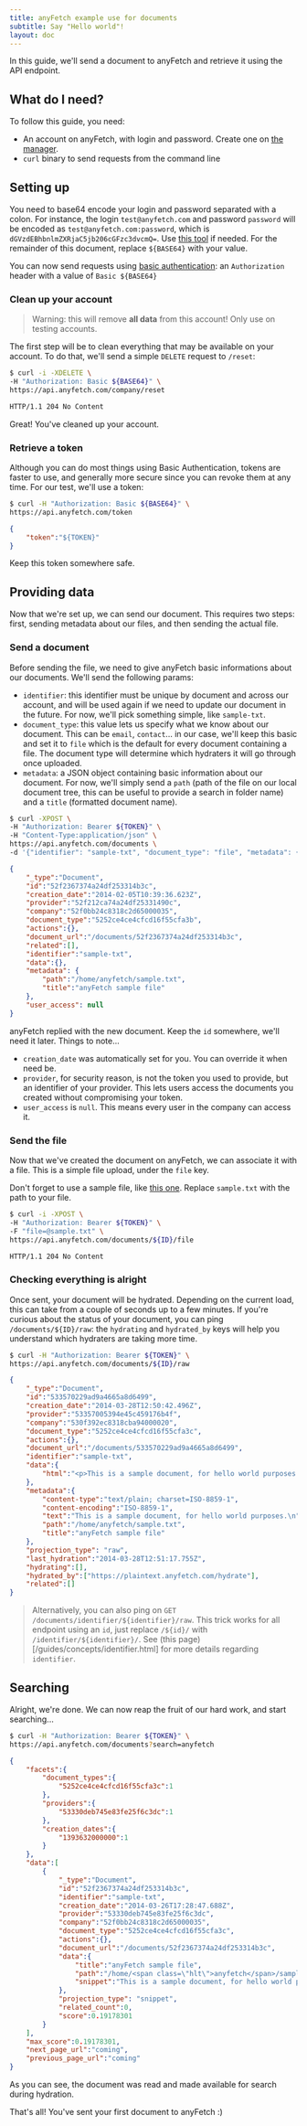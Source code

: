 ```yaml
---
title: anyFetch example use for documents
subtitle: Say "Hello world"!
layout: doc
---
```


In this guide, we'll send a document to anyFetch and retrieve it using the API endpoint.

## What do I need?
To follow this guide, you need:

* An account on anyFetch, with login and password. Create one on [the manager](https://manager.anyfetch.com/).
* `curl` binary to send requests from the command line


## Setting up
You need to base64 encode your login and password separated with a colon.
For instance, the login `test@anyfetch.com` and password `password` will be encoded as `test@anyfetch.com:password`, which is `dGVzdEBhbnlmZXRjaC5jb206cGFzc3dvcmQ=`.
Use [this tool](http://www.base64encode.org/) if needed. For the remainder of this document, replace `${BASE64}` with your value.

You can now send requests using [basic authentication](/authentication.html): an `Authorization` header with a value of `Basic ${BASE64}`

### Clean up your account
> Warning: this will remove **all data** from this account! Only use on testing accounts.

The first step will be to clean everything that may be available on your account. To do that, we'll send a simple `DELETE` request to `/reset`:

```sh
$ curl -i -XDELETE \
-H "Authorization: Basic ${BASE64}" \
https://api.anyfetch.com/company/reset
```

```sh
HTTP/1.1 204 No Content
```

Great! You've cleaned up your account.

### Retrieve a token
Although you can do most things using Basic Authentication, tokens are faster to use, and generally more secure since you can revoke them at any time.
For our test, we'll use a token:

```sh
$ curl -H "Authorization: Basic ${BASE64}" \
https://api.anyfetch.com/token
```

```json
{
    "token":"${TOKEN}"
}
```

Keep this token somewhere safe.

## Providing data
Now that we're set up, we can send our document. This requires two steps: first, sending metadata about our files, and then sending the actual file.

### Send a document
Before sending the file, we need to give anyFetch basic informations about our documents. We'll send the following params:

* `identifier`: this identifier must be unique by document and across our account, and will be used again if we need to update our document in the future. For now, we'll pick something simple, like `sample-txt`.
* `document_type`: this value lets us specify what we know about our document. This can be `email`, `contact`... in our case, we'll keep this basic and set it to `file` which is the default for every document containing a file.  The document type will determine which hydraters it will go through once uploaded.
* `metadata`: a JSON object containing basic information about our document. For now, we'll simply send a `path` (path of the file on our local document tree, this can be useful to provide a search in folder name) and a `title` (formatted document name).

```sh
$ curl -XPOST \
-H "Authorization: Bearer ${TOKEN}" \
-H "Content-Type:application/json" \
https://api.anyfetch.com/documents \
-d '{"identifier": "sample-txt", "document_type": "file", "metadata": {"path": "/home/anyfetch/sample.txt", "title": "anyFetch sample file"}}'
```

```json
{
    "_type":"Document",
    "id":"52f2367374a24df253314b3c",
    "creation_date":"2014-02-05T10:39:36.623Z",
    "provider":"52f212ca74a24df25331490c",
    "company":"52f0bb24c8318c2d65000035",
    "document_type":"5252ce4ce4cfcd16f55cfa3b",
    "actions":{},
    "document_url":"/documents/52f2367374a24df253314b3c",
    "related":[],
    "identifier":"sample-txt",
    "data":{},
    "metadata": {
        "path":"/home/anyfetch/sample.txt",
        "title":"anyFetch sample file"
    },
    "user_access": null
}
```

anyFetch replied with the new document. Keep the `id` somewhere, we'll need it later.
Things to note...

* `creation_date` was automatically set for you. You can override it when need be.
* `provider`, for security reason, is not the token you used to provide, but an identifier of your provider. This lets users access the documents you created without compromising your token.
* `user_access` is `null`. This means every user in the company can access it.

### Send the file
Now that we've created the document on anyFetch, we can associate it with a file. This is a simple file upload, under the `file` key.

Don't forget to use a sample file, like [this one](/guides/samples/sample.txt).
Replace `sample.txt` with the path to your file.

```sh
$ curl -i -XPOST \
-H "Authorization: Bearer ${TOKEN}" \
-F "file=@sample.txt" \
https://api.anyfetch.com/documents/${ID}/file
```

```sh
HTTP/1.1 204 No Content
```

### Checking everything is alright
Once sent, your document will be hydrated. Depending on the current load, this can take from a couple of seconds up to a few minutes. If you're curious about the status of your document, you can ping  `/documents/${ID}/raw`: the `hydrating` and `hydrated_by` keys will help you understand which hydraters are taking more time.

```sh
$ curl -H "Authorization: Bearer ${TOKEN}" \
https://api.anyfetch.com/documents/${ID}/raw
```

```json
{
    "_type":"Document",
    "id":"533570229ad9a4665a8d6499",
    "creation_date":"2014-03-28T12:50:42.496Z",
    "provider":"53357005394e45c459176b4f",
    "company":"530f392ec8318cba94000020",
    "document_type":"5252ce4ce4cfcd16f55cfa3c",
    "actions":{},
    "document_url":"/documents/533570229ad9a4665a8d6499",
    "identifier":"sample-txt",
    "data":{
        "html":"<p>This is a sample document, for hello world purposes.\n</p>\n"
    },
    "metadata":{
        "content-type":"text/plain; charset=ISO-8859-1",
        "content-encoding":"ISO-8859-1",
        "text":"This is a sample document, for hello world purposes.\n",
        "path":"/home/anyfetch/sample.txt",
        "title":"anyFetch sample file"
    },
    "projection_type": "raw",
    "last_hydration":"2014-03-28T12:51:17.755Z",
    "hydrating":[],
    "hydrated_by":["https://plaintext.anyfetch.com/hydrate"],
    "related":[]
}
```

> Alternatively, you can also ping on `GET /documents/identifier/${identifier}/raw`. This trick works for all endpoint using an `id`, just replace `/${id}/` with `/identifier/${identifier}/`. See (this page)[/guides/concepts/identifier.html] for more details regarding `identifier`.

## Searching
Alright, we're done. We can now reap the fruit of our hard work, and start searching...

```sh
$ curl -H "Authorization: Bearer ${TOKEN}" \
https://api.anyfetch.com/documents?search=anyfetch
```

```json
{
    "facets":{
        "document_types":{
            "5252ce4ce4cfcd16f55cfa3c":1
        },
        "providers":{
            "53330deb745e83fe25f6c3dc":1
        },
        "creation_dates":{
            "1393632000000":1
        }
    },
    "data":[
        {
            "_type":"Document",
            "id":"52f2367374a24df253314b3c",
            "identifier":"sample-txt",
            "creation_date":"2014-03-26T17:28:47.688Z",
            "provider":"53330deb745e83fe25f6c3dc",
            "company":"52f0bb24c8318c2d65000035",
            "document_type":"5252ce4ce4cfcd16f55cfa3c",
            "actions":{},
            "document_url":"/documents/52f2367374a24df253314b3c",
            "data":{
                "title":"anyFetch sample file",
                "path":"/home/<span class=\"hlt\">anyfetch</span>/sample.txt",
                "snippet":"This is a sample document, for hello world purposes.\n"
            },
            "projection_type": "snippet",
            "related_count":0,
            "score":0.19178301
        }
    ],
    "max_score":0.19178301,
    "next_page_url":"coming",
    "previous_page_url":"coming"
}
```

As you can see, the document was read and made available for search during hydration.

That's all! You've sent your first document to anyFetch :)

